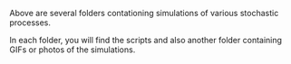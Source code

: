 Above are several folders contationing simulations of various stochastic processes. 

In each folder, you will find the scripts and also another folder containing GIFs or photos of the simulations. 
